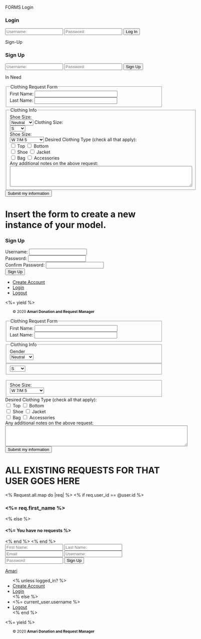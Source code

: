 FORMS
Login
<h3>Login</h3>
<form action="/" method="POST">
  <input type="text" name="username" placeholder="Username:">
  <input type="password" name="password" placeholder="Password:">
  <input type="submit" value="Log In">
</form>

Sign-Up
<h3>Sign Up</h3>
<form action="/" method="POST">
  <input type="text" name="username" placeholder="Username:">
  <input type="password" name="password" placeholder="Password:">
  <input type="submit" value="Sign Up">
</form>

In Need


<form method="POST" action="/">
<fieldset>
<legend>Clothing Request Form</legend>
<label>First Name: <input type="text" name="first_name" size="30"></label><br>
<label>Last Name:  <input type="text" name="last_name" size="30"></label>
</fieldset>

<fieldset>
<legend>Clothing Info</legend>
<label>Shoe Size:</label><br>
<select name="gender">
  <option>Womens</option>
  <option>Mens</option>
  <option selected>Neutral</option>
</select>
<label>Clothing Size:</label><br>
<select name="clothing_size">
  <option>XXS</option>
  <option>XS</option>
  <option selected>S</option>
  <option>M</option>
  <option>L</option>
  <option>XL</option>
  <option>XXL</option>
  <option>XXL</option>
</select>
<br>
<label>Shoe Size:</label><br>
<select name="shoe_size">
  <option>W 6/M 4</option>
  <option>W 6.5/M 4.5</option>
  <option selected>W 7/M 5</option>
  <option>W 7.5/M 5.5</option>
  <option>W 8/M 6</option>
  <option>W 8.5/M 6.5</option>
  <option>W 9/M 7</option>
  <option>W 9.5/M 7.5</option>
  <option>W 10/M 8</option>
  <option>W 10.5/M 8.5</option>
  <option>W 11/M 9</option>
  <option>W 11.5/M 9.5</option>
  <option>W 12/M 10</option>
  <option>W 12.5/M 10.5</option>
  <option>W 13/M 11</option>
  <option>W 13.5/M 11.5</option>
  <option>W 14/M 12</option>
  <option>W 15/M 13</option>
  <option>W 16/M 14</option>
</select>
<label>Desired Clothing Type (check all that apply):</label><br>
<input type="checkbox" name="top" value="1"> Top
<input type="checkbox" name="bottom" value="1"> Bottom<br>
<input type="checkbox" name="shoe" value="1"> Shoe
<input type="checkbox" name="outerwear" value="1"> Jacket<br>
<input type="checkbox" name="bag" value="1"> Bag
<input type="checkbox" name="accessories" value="1"> Accessories
<br>
<label>Any additional notes on the above request:</label><br>
<textarea name="request" cols="70" rows="4"></textarea>
</fieldset>
<button type="submit">Submit my information</button>
</form>

<h1>Insert the form to create a new instance of your model.</h1>
<h3>Sign Up</h3>
<form action="/users/show" method="POST">
<label for="username">Username:</label>
<input type="text" name="username" required><br>
<label for="password">Password:</label>
  <input type="password" name="password" required><br>
  <label for="confirm_password">Confirm Password:</label>
  <input type="password" name="password" required><br>
  <input type="submit" value="Sign Up">
  </form>

  <!DOCTYPE html>
<!--[if lt IE 7]> <html class="no-js ie6 oldie" lang="en"> <![endif]-->
<!--[if IE 7]>    <html class="no-js ie7 oldie" lang="en"> <![endif]-->
<!--[if IE 8]>    <html class="no-js ie8 oldie" lang="en"> <![endif]-->
<!--[if gt IE 8]><!--> <html class="no-js" lang="en"> <!--<![endif]-->
  <head>
    <meta charset="utf-8" />
    <meta http-equiv="X-UA-Compatible" content="IE=edge, chrome=1" />
    <title>Amari Donation and Request Manager</title>
    <meta name="viewport" content="width=device-width, initial-scale=1.0" />
  <!-- Compiled and minified CSS -->
    <link rel="stylesheet" href="https://cdnjs.cloudflare.com/ajax/libs/materialize/1.0.0/css/materialize.min.css">
 </head>
  <body>
    <div class ='wrapper'>
     <nav class="black darken-2">
      <ul class="top right">
        <li><a href="/new">Create Account</a></li>
        <li><a href="/login">Login</a></li>
     <li><a href="/logout">Logout</a></li>
   </ul>
 </div>
    <div class="wrapper">
        <%= yield %>
      <footer class="branding">
       <ul class="bottom left">
        <small>&copy; 2020 <strong>Amari Donation and Request Manager</strong></small>
      </ul>
      </footer>
    </div>
    <script src="http://ajax.googleapis.com/ajax/libs/jquery/1/jquery.min.js"></script>
     <!-- Compiled and minified JavaScript -->
    <script src="https://cdnjs.cloudflare.com/ajax/libs/materialize/1.0.0/js/materialize.min.js"></script>
    <!--[if lt IE 7]>
      <script src="//ajax.googleapis.com/ajax/libs/chrome-frame/1.0.2/CFInstall.min.js"></script>
      <script>window.attachEvent("onload",function(){CFInstall.check({mode:"overlay"})})</script>
    <![endif]-->
  </body>
</html>



<form method="POST" action="/">
<fieldset>
<legend>Clothing Request Form</legend>
<label>First Name: <input type="text" name="fname" size="30"></label><br>
<label>Last Name:  <input type="text" name="lname" size="30"></label>
</fieldset>

<fieldset>
<legend>Clothing Info</legend>
<label>Gender</label><br>
<select name="gender">
  <option>Womens</option>
  <option>Mens</option>
  <option selected>Neutral</option>
</select>
</fieldset>
<fieldset>
<select name="clothing_size">
  <option>XXS</option>
  <option>XS</option>
  <option selected>S</option>
  <option>M</option>
  <option>L</option>
  <option>XL</option>
  <option>XXL</option>
  <option>XXL</option>
</select>
</fieldset>
<br>
<fieldset>
<label>Shoe Size:</label><br>
<select name="shoe_size">
  <option>W 6/M 4</option>
  <option>W 6.5/M 4.5</option>
  <option selected>W 7/M 5</option>
  <option>W 7.5/M 5.5</option>
  <option>W 8/M 6</option>
  <option>W 8.5/M 6.5</option>
  <option>W 9/M 7</option>
  <option>W 9.5/M 7.5</option>
  <option>W 10/M 8</option>
  <option>W 10.5/M 8.5</option>
  <option>W 11/M 9</option>
  <option>W 11.5/M 9.5</option>
  <option>W 12/M 10</option>
  <option>W 12.5/M 10.5</option>
  <option>W 13/M 11</option>
  <option>W 13.5/M 11.5</option>
  <option>W 14/M 12</option>
  <option>W 15/M 13</option>
  <option>W 16/M 14</option>
</select>
</fieldset>
<label>Desired Clothing Type (check all that apply):</label><br>
<input type="checkbox" name="top" value="1"> Top
<input type="checkbox" name="bottom" value="1"> Bottom<br>
<input type="checkbox" name="shoe" value="1"> Shoe
<input type="checkbox" name="outerwear" value="1"> Jacket<br>
<input type="checkbox" name="bag" value="1"> Bag
<input type="checkbox" name="accessories" value="1"> Accessories
<br>
<label>Any additional notes on the above request:</label><br>
<textarea name="request" cols="70" rows="4"></textarea>
</fieldset>
<button type="submit">Submit my information</button>
</form>


<h1> ALL EXISTING REQUESTS FOR THAT USER GOES HERE </h1>

<% Request.all.map do |req|    %>
<% if req.user_id == @user.id %>
<h3><%= req.first_name %></h3> 
<% else %>
<h4><%=  You have no requests %></h4>
<% end %>
<% end %>

<form action="/users/new" method="POST">
  <input type="text" name="username" placeholder="First Name:">
  <input type="text" name="username" placeholder="Last Name:">
  <input type="text" name="username" placeholder="Email:">
  <input type="text" name="username" placeholder="Username:">
  <input type="password" name="password" placeholder="Password:">
  <input type="submit" value="Sign Up">
</form>


<!DOCTYPE html>
<!--[if lt IE 7]> <html class="no-js ie6 oldie" lang="en"> <![endif]-->
<!--[if IE 7]>    <html class="no-js ie7 oldie" lang="en"> <![endif]-->
<!--[if IE 8]>    <html class="no-js ie8 oldie" lang="en"> <![endif]-->
<!--[if gt IE 8]><!--> <html class="no-js" lang="en"> <!--<![endif]-->
  <head>
    <meta charset="utf-8" />
    <meta http-equiv="X-UA-Compatible" content="IE=edge, chrome=1" />
    <title>Amari Donation and Request Manager</title>
    <meta name="viewport" content="width=device-width, initial-scale=1.0" />
  <!-- Compiled and minified CSS -->
    <link rel="stylesheet" href="https://cdnjs.cloudflare.com/ajax/libs/materialize/1.0.0/css/materialize.min.css">
 </head>
  <body>
    <div class ='wrapper'>
     <nav class="black">
     <div class="container">
      <a href="/" class="brand-logo">Amari</a>
      <ul class="right">
      <% unless logged_in? %>
        <li><a href="/users/new">Create Account</a></li>
        <li><a href="/users/login">Login</a></li>
      <% else %>
        <li><%= current_user.username %></li>
        <li><a href="/logout">Logout</a></li>
      <% end %>
   </ul>
 </div>
 </div>
    <div class="wrapper">
     <div class="container z-depth-1">
        <%= yield %>
      <footer class="branding">
       <ul class="bottom left">
        <small>&copy; 2020 <strong>Amari Donation and Request Manager</strong></small>
      </ul>
      </footer>
    </div>
    </div>
    <script src="http://ajax.googleapis.com/ajax/libs/jquery/1/jquery.min.js"></script>
     <!-- Compiled and minified JavaScript -->
    <script src="https://cdnjs.cloudflare.com/ajax/libs/materialize/1.0.0/js/materialize.min.js"></script>
    <!--[if lt IE 7]>
      <script src="//ajax.googleapis.com/ajax/libs/chrome-frame/1.0.2/CFInstall.min.js"></script>
      <script>window.attachEvent("onload",function(){CFInstall.check({mode:"overlay"})})</script>
      <script>   
         $(document).ready(function(){
           $('select').formSelect();
         });
      </script>
  </body>
</html>



<h3> Clothing Request Form </h3><br>
  <div class="row">
    <form method="POST" action="/request/new">
          <h6>Please enter your first and last name:</h6><br>
            <div class="row">
              <div class="input-field col s6">
              <input id="first_name" type="text" class="validate">
                <label for="first_name">First Name</label>
              </div>
              <div class="input-field col s6">
                <input id="last_name" type="text" class="validate">
                <label for="last_name">Last Name</label>
              </div>
            </div>
            <p>
            <h6>Gender:</h6><br>
            <p>
          <label>
            <input name="gender" value="womens" type="radio" />
            <span>Womens</span>
          </label>
        </p>
          <p>
            <label>
              <input name="gender" value="mens" type="radio" />
              <span>Mens</span>
            </label>
          </p>
          <p>
          <label>
            <input name="gender" value="neutral" type="radio" />
            <span>Neutral</span>
          </label>
        </p>
        
        <div class="row">
          <div class="input-field col s6">
          <input id="clothing_size" type="text" class="validate">
            <label for="clothing_size">Clothing Size</label>
          </div>
          <div class="input-field col s6">
            <input id="shoe_size" type="text" class="validate">
            <label for="shoe_size">Shoe Size(ex:7.5w)</label>
          </div>
        </div>
        <p>
        <h6>Please select desired clothing types:</h6><br>
        <label for="top">
          <input id="top" type="checkbox" />
          <span>Top</span>
        </label>
      </p>
      <p>
      <label for="bottom">
        <input id="bottom" type="checkbox" />
        <span>Bottom</span>
      </label>
      </p>
      <p>
      <label for="shoe">
        <input id="shoe" type="checkbox" />
        <span>Shoe</span>
      </label>
      </p>
      <p>
      <label for="outerwear">
        <input id="outerwear" type="checkbox" />
        <span>Outerwear</span>
      </label>
      </p>
      <p>
      <label for="bag">
        <input id="bag" type="checkbox" />
        <span>Bag</span>
      </label>
      </p>
      <p>
      <label for="accessories">
        <input id="accessories" type="checkbox"  />
        <span>Accessories</span>
      </label>
      </p>
      

      <br>
      <div class="input-field col s12">
      <h6>Any additional notes on the above request:</h6><br>
      <textarea name="request" cols="70" rows="4"></textarea>
      </fieldset>
      <input type="submit" value="submit">Submit my information</button>
  </div>
</form>




